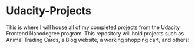 # Udacity-Projects

This is where I will house all of my completed projects from the Udacity Frontend Nanodegree program.
This repository will hold projects such as Animal Trading Cards, a Blog website, a working shopping cart, and others!
